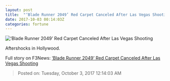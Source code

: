 ```yaml
---
layout: post
title:  "‘Blade Runner 2049’ Red Carpet Canceled After Las Vegas Shooting"
date: 2017-10-03 00:14:03Z
categories: fortune
---
```


![‘Blade Runner 2049’ Red Carpet Canceled After Las Vegas Shooting](https://fortunedotcom.files.wordpress.com/2017/10/gettyimages-856538632.jpg?w=720)

Aftershocks in Hollywood.


Full story on F3News: [‘Blade Runner 2049’ Red Carpet Canceled After Las Vegas Shooting](http://www.f3nws.com/n/gxBBPF)

> Posted on: Tuesday, October 3, 2017 12:14:03 AM
